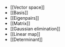 * [[Vector space]]
* [[Basis]]
* [[Eigenpairs]]
* [[Matrix]]
* [[Gaussian elimination]]
* [[Linear map]]
* [[Determinant]]